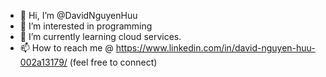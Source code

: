 - 👋 Hi, I’m @DavidNguyenHuu
- 👀 I’m interested in programming
- 🌱 I’m currently learning cloud services.
- 📫 How to reach me @ https://www.linkedin.com/in/david-nguyen-huu-002a13179/ (feel free to connect)

<!---
DavidNguyenHuu/DavidNguyenHuu is a ✨ special ✨ repository because its `README.md` (this file) appears on your GitHub profile.
You can click the Preview link to take a look at your changes.
--->
